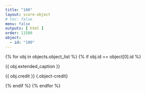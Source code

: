 ```yaml
---
title: "180"
layout: score-object
# toc: false
menu: false
outputs: [ html ]
order: 11580
object:
  - id: "180"
---
```


{% for obj in objects.object_list %}
{% if obj.id == object[0].id %}

{{ obj.extended_caption }}

{{ obj.credit }} {.object-credit}

{% endif %}
{% endfor %}
